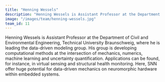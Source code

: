 ```yaml
---
title: "Henning Wessels"
description: "Henning Wessels is Assistant Professor at the Department of Civil and Environmental Engineering, Technical University Braunschweig, where he is leading the data-driven modeling group. His group is developing computational methods at the intersection of mechanics, numerics, machine learning and uncertainty quantification. Applications can be found, for instance, in virtual sensing and structural health monitoring. Here, SNN offer huge potential for data-driven mechanics on neuromorphic hardware within embedded systems."
image: "/images/team/henning-wessels.jpg"
team_id: 11
---
```


Henning Wessels is Assistant Professor at the Department of Civil and Environmental Engineering, Technical University Braunschweig, where he is leading the data-driven modeling group. His group is developing computational methods at the intersection of mechanics, numerics, machine learning and uncertainty quantification. Applications can be found, for instance, in virtual sensing and structural health monitoring. Here, SNN offer huge potential for data-driven mechanics on neuromorphic hardware within embedded systems.
